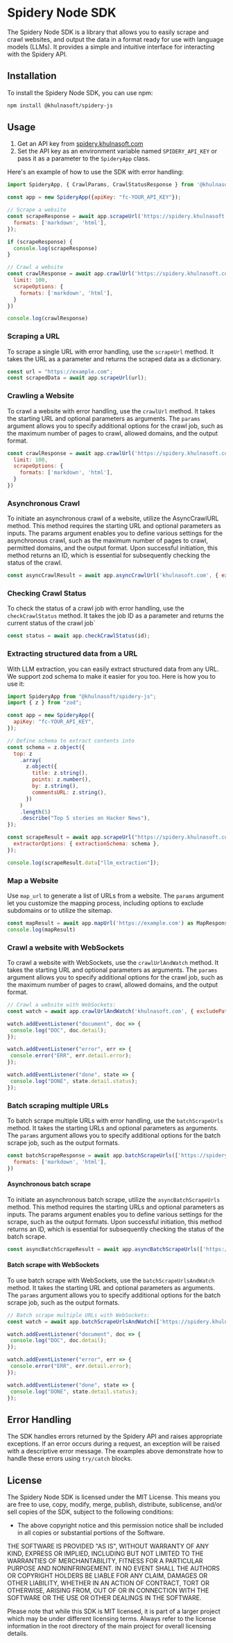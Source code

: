 # Spidery Node SDK

The Spidery Node SDK is a library that allows you to easily scrape and crawl websites, and output the data in a format ready for use with language models (LLMs). It provides a simple and intuitive interface for interacting with the Spidery API.

## Installation

To install the Spidery Node SDK, you can use npm:

```bash
npm install @khulnasoft/spidery-js
```

## Usage

1. Get an API key from [spidery.khulnasoft.com](https://spidery.khulnasoft.com)
2. Set the API key as an environment variable named `SPIDERY_API_KEY` or pass it as a parameter to the `SpideryApp` class.

Here's an example of how to use the SDK with error handling:

```js
import SpideryApp, { CrawlParams, CrawlStatusResponse } from '@khulnasoft/spidery-js';

const app = new SpideryApp({apiKey: "fc-YOUR_API_KEY"});

// Scrape a website
const scrapeResponse = await app.scrapeUrl('https://spidery.khulnasoft.com', {
  formats: ['markdown', 'html'],
});

if (scrapeResponse) {
  console.log(scrapeResponse)
}

// Crawl a website
const crawlResponse = await app.crawlUrl('https://spidery.khulnasoft.com', {
  limit: 100,
  scrapeOptions: {
    formats: ['markdown', 'html'],
  }
})

console.log(crawlResponse)
```

### Scraping a URL

To scrape a single URL with error handling, use the `scrapeUrl` method. It takes the URL as a parameter and returns the scraped data as a dictionary.

```js
const url = "https://example.com";
const scrapedData = await app.scrapeUrl(url);
```

### Crawling a Website

To crawl a website with error handling, use the `crawlUrl` method. It takes the starting URL and optional parameters as arguments. The `params` argument allows you to specify additional options for the crawl job, such as the maximum number of pages to crawl, allowed domains, and the output format.

```js
const crawlResponse = await app.crawlUrl('https://spidery.khulnasoft.com', {
  limit: 100,
  scrapeOptions: {
    formats: ['markdown', 'html'],
  }
})
```


### Asynchronous Crawl

To initiate an asynchronous crawl of a website, utilize the AsyncCrawlURL method. This method requires the starting URL and optional parameters as inputs. The params argument enables you to define various settings for the asynchronous crawl, such as the maximum number of pages to crawl, permitted domains, and the output format. Upon successful initiation, this method returns an ID, which is essential for subsequently checking the status of the crawl.

```js
const asyncCrawlResult = await app.asyncCrawlUrl('khulnasoft.com', { excludePaths: ['blog/*'], limit: 5});
```

### Checking Crawl Status

To check the status of a crawl job with error handling, use the `checkCrawlStatus` method. It takes the job ID as a parameter and returns the current status of the crawl job`

```js
const status = await app.checkCrawlStatus(id);
```

### Extracting structured data from a URL

With LLM extraction, you can easily extract structured data from any URL. We support zod schema to make it easier for you too. Here is how you to use it:

```js
import SpideryApp from "@khulnasoft/spidery-js";
import { z } from "zod";

const app = new SpideryApp({
  apiKey: "fc-YOUR_API_KEY",
});

// Define schema to extract contents into
const schema = z.object({
  top: z
    .array(
      z.object({
        title: z.string(),
        points: z.number(),
        by: z.string(),
        commentsURL: z.string(),
      })
    )
    .length(5)
    .describe("Top 5 stories on Hacker News"),
});

const scrapeResult = await app.scrapeUrl("https://spidery.khulnasoft.com", {
  extractorOptions: { extractionSchema: schema },
});

console.log(scrapeResult.data["llm_extraction"]);
```

### Map a Website

Use `map_url` to generate a list of URLs from a website. The `params` argument let you customize the mapping process, including options to exclude subdomains or to utilize the sitemap.

```js
const mapResult = await app.mapUrl('https://example.com') as MapResponse;
console.log(mapResult)
```

### Crawl a website with WebSockets

To crawl a website with WebSockets, use the `crawlUrlAndWatch` method. It takes the starting URL and optional parameters as arguments. The `params` argument allows you to specify additional options for the crawl job, such as the maximum number of pages to crawl, allowed domains, and the output format.

```js
// Crawl a website with WebSockets:
const watch = await app.crawlUrlAndWatch('khulnasoft.com', { excludePaths: ['blog/*'], limit: 5});

watch.addEventListener("document", doc => {
 console.log("DOC", doc.detail);
});

watch.addEventListener("error", err => {
 console.error("ERR", err.detail.error);
});

watch.addEventListener("done", state => {
 console.log("DONE", state.detail.status);
});
```

### Batch scraping multiple URLs

To batch scrape multiple URLs with error handling, use the `batchScrapeUrls` method. It takes the starting URLs and optional parameters as arguments. The `params` argument allows you to specify additional options for the batch scrape job, such as the output formats.

```js
const batchScrapeResponse = await app.batchScrapeUrls(['https://spidery.khulnasoft.com', 'https://khulnasoft.com'], {
  formats: ['markdown', 'html'],
})
```


#### Asynchronous batch scrape

To initiate an asynchronous batch scrape, utilize the `asyncBatchScrapeUrls` method. This method requires the starting URLs and optional parameters as inputs. The params argument enables you to define various settings for the scrape, such as the output formats. Upon successful initiation, this method returns an ID, which is essential for subsequently checking the status of the batch scrape.

```js
const asyncBatchScrapeResult = await app.asyncBatchScrapeUrls(['https://spidery.khulnasoft.com', 'https://khulnasoft.com'], { formats: ['markdown', 'html'] });
```

#### Batch scrape with WebSockets

To use batch scrape with WebSockets, use the `batchScrapeUrlsAndWatch` method. It takes the starting URL and optional parameters as arguments. The `params` argument allows you to specify additional options for the batch scrape job, such as the output formats.

```js
// Batch scrape multiple URLs with WebSockets:
const watch = await app.batchScrapeUrlsAndWatch(['https://spidery.khulnasoft.com', 'https://khulnasoft.com'], { formats: ['markdown', 'html'] });

watch.addEventListener("document", doc => {
 console.log("DOC", doc.detail);
});

watch.addEventListener("error", err => {
 console.error("ERR", err.detail.error);
});

watch.addEventListener("done", state => {
 console.log("DONE", state.detail.status);
});
```

## Error Handling

The SDK handles errors returned by the Spidery API and raises appropriate exceptions. If an error occurs during a request, an exception will be raised with a descriptive error message. The examples above demonstrate how to handle these errors using `try/catch` blocks.

## License

The Spidery Node SDK is licensed under the MIT License. This means you are free to use, copy, modify, merge, publish, distribute, sublicense, and/or sell copies of the SDK, subject to the following conditions:

- The above copyright notice and this permission notice shall be included in all copies or substantial portions of the Software.

THE SOFTWARE IS PROVIDED "AS IS", WITHOUT WARRANTY OF ANY KIND, EXPRESS OR IMPLIED, INCLUDING BUT NOT LIMITED TO THE WARRANTIES OF MERCHANTABILITY, FITNESS FOR A PARTICULAR PURPOSE AND NONINFRINGEMENT. IN NO EVENT SHALL THE AUTHORS OR COPYRIGHT HOLDERS BE LIABLE FOR ANY CLAIM, DAMAGES OR OTHER LIABILITY, WHETHER IN AN ACTION OF CONTRACT, TORT OR OTHERWISE, ARISING FROM, OUT OF OR IN CONNECTION WITH THE SOFTWARE OR THE USE OR OTHER DEALINGS IN THE SOFTWARE.

Please note that while this SDK is MIT licensed, it is part of a larger project which may be under different licensing terms. Always refer to the license information in the root directory of the main project for overall licensing details.
